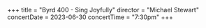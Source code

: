 +++
title = "Byrd 400 - Sing Joyfully"
director = "Michael Stewart"
concertDate = 2023-06-30
concertTime = "7:30pm"
+++


